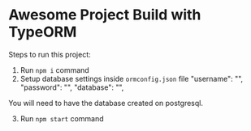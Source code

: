 # Awesome Project Build with TypeORM

Steps to run this project:

1. Run `npm i` command
2. Setup database settings inside `ormconfig.json` file
   "username": "",
   "password": "",
   "database": "",

You will need to have the database created on postgresql.

3. Run `npm start` command
